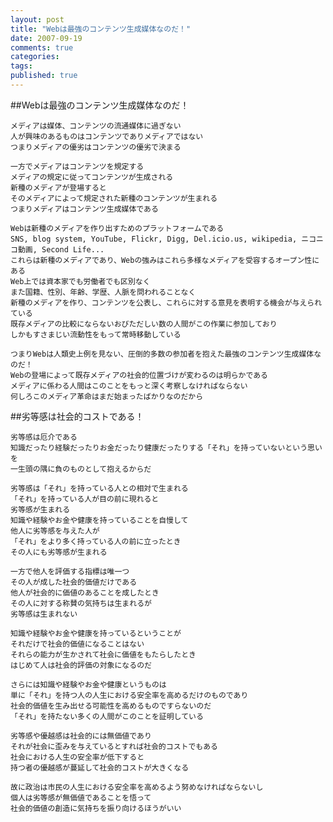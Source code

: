 ```yaml
---
layout: post
title: "Webは最強のコンテンツ生成媒体なのだ！"
date: 2007-09-19
comments: true
categories:
tags:
published: true
---
```


##Webは最強のコンテンツ生成媒体なのだ！

    メディアは媒体、コンテンツの流通媒体に過ぎない
    人が興味のあるものはコンテンツでありメディアではない
    つまりメディアの優劣はコンテンツの優劣で決まる
    
    一方でメディアはコンテンツを規定する
    メディアの規定に従ってコンテンツが生成される
    新種のメディアが登場すると
    そのメディアによって規定された新種のコンテンツが生まれる
    つまりメディアはコンテンツ生成媒体である
    
    Webは新種のメディアを作り出すためのプラットフォームである
    SNS, blog system, YouTube, Flickr, Digg, Del.icio.us, wikipedia, ニコニコ動画, Second Life...
    これらは新種のメディアであり、Webの強みはこれら多様なメディアを受容するオープン性にある
    Web上では資本家でも労働者でも区別なく
    また国籍、性別、年齢、学歴、人脈を問われることなく
    新種のメディアを作り、コンテンツを公表し、これらに対する意見を表明する機会が与えられている
    既存メディアの比較にならないおびただしい数の人間がこの作業に参加しており
    しかもすさまじい流動性をもって常時移動している
    
    つまりWebは人類史上例を見ない、圧倒的多数の参加者を抱えた最強のコンテンツ生成媒体なのだ！
    Webの登場によって既存メディアの社会的位置づけが変わるのは明らかである
    メディアに係わる人間はこのことをもっと深く考察しなければならない
    何しろこのメディア革命はまだ始まったばかりなのだから

##劣等感は社会的コストである！

    劣等感は厄介である
    知識だったり経験だったりお金だったり健康だったりする「それ」を持っていないという思いを
    一生頭の隅に負のものとして抱えるからだ
    
    劣等感は「それ」を持っている人との相対で生まれる
    「それ」を持っている人が目の前に現れると
    劣等感が生まれる
    知識や経験やお金や健康を持っていることを自慢して
    他人に劣等感を与えた人が
    「それ」をより多く持っている人の前に立ったとき
    その人にも劣等感が生まれる
    
    一方で他人を評価する指標は唯一つ
    その人が成した社会的価値だけである
    他人が社会的に価値のあることを成したとき
    その人に対する称賛の気持ちは生まれるが
    劣等感は生まれない
    
    知識や経験やお金や健康を持っているということが
    それだけで社会的価値になることはない
    それらの能力が生かされて社会に価値をもたらしたとき
    はじめて人は社会的評価の対象になるのだ
    
    さらには知識や経験やお金や健康というものは
    単に「それ」を持つ人の人生における安全率を高めるだけのものであり
    社会的価値を生み出せる可能性を高めるものですらないのだ
    「それ」を持たない多くの人間がこのことを証明している
    
    劣等感や優越感は社会的には無価値であり
    それが社会に歪みを与えているとすれば社会的コストでもある
    社会における人生の安全率が低下すると
    持つ者の優越感が蔓延して社会的コストが大きくなる
    
    故に政治は市民の人生における安全率を高めるよう努めなければならないし
    個人は劣等感が無価値であることを悟って
    社会的価値の創造に気持ちを振り向けるほうがいい
